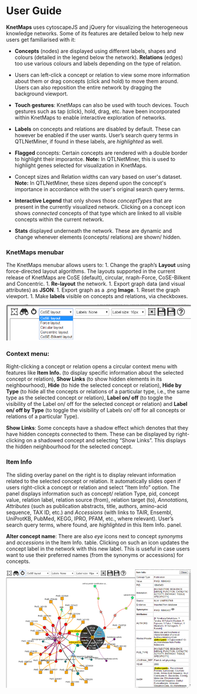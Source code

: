 # User Guide

**KnetMaps** uses cytoscapeJS and jQuery for visualizing the heterogeneous knowledge networks. Some of its features are detailed below to help new users get familiarised with it:

* **Concepts** (nodes) are displayed using different labels, shapes and colours (detailed in the legend below the network). **Relations** (edges) too use various colours and labels depending on the type of relation.

* Users can left-click a concept or relation to view some more information about them or drag concepts (click and hold) to move them around. Users can also reposition the entire network by dragging the background viewport.

* **Touch gestures**: KnetMaps can also be used with touch devices. Touch gestures such as tap (click), hold, drag, etc. have been incorporated within KnetMaps to enable interactive exploration of networks.

* **Labels** on concepts and relations are disabled by default. These can however be enabled if the user wants. User’s search query terms in QTLNetMiner, if found in these labels, are _highlighted_ as well.

* **Flagged** concepts: Certain concepts are rendered with a double border to highlight their imporantce. **Note:** In QTLNetMiner, this is used to highlight genes selected for visualization in KnetMaps. 

* Concept sizes and Relation widths can vary based on user's dataset. **Note:** In QTLNetMiner, these sizes depend upon the concept's importance in accordance with the user's original search query terms.

* **Interactive Legend** that only shows those _conceptTypes_ that are present in the currently visualized network. Clicking on a concept icon shows _connected_ concepts of that type which are linked to all visible concepts within the current network.

* **Stats** displayed underneath the network. These are dynamic and change whenever elements (concepts/ relations) are shown/ hidden.


### KnetMaps menubar

The KnetMaps menubar allows users to: 
    1. Change the graph’s **Layout** using force-directed layout algorithms. The layouts supported in the current release of KnetMaps are CoSE (default), circular, nraph-Force, CoSE-Bilkent and Concentric.
    1. **Re-layout** the network.
    1. Export graph data (and visual attributes) as **JSON**.
    1. Export graph as a .png **Image**.
    1. Reset the graph viewport.
    1. Make **labels** visible on concepts and relations, via checkboxes.

![KnetMaps_menu](KnetMaps_menu.png)


### Context menu:

Right-clicking a concept or relation opens a circular context menu with features like **Item Info.** (to display specific information about the selected concept or relation), **Show Links** (to show hidden elements in its neighbourhood), **Hide** (to hide the selected concept or relation), **Hide by Type** (to hide all the concepts or relations of a particular type, i.e., the same type as the selected concept or relation), **Label on/ off** (to toggle the visibility of the Label on/ off for the selected concept or relation) and **Label on/ off by Type** (to toggle the visibility of Labels on/ off for all concepts or relations of a particular Type). 

**Show Links**: Some concepts have a shadow effect which denotes that they have hidden concepts connected to them. These can be displayed by right-clicking on a shadowed concept and selecting “Show Links”. This displays the hidden neighbourhood for the selected concept.


### Item Info

The sliding overlay panel on the right is to display relevant information related to the selected concept or relation. It automatically slides open if users right-click a concept or relation and select “Item Info” option. The panel displays information such as concept/ relation Type, pid, concept value, relation label, relation source (from), relation target (to), _Annotations, Attributes_ (such as publication abstracts, title, authors, amino-acid sequence, TAX ID, etc.) and _Accessions_ (with links to TAIR, Ensembl, UniProtKB, PubMed, KEGG, IPRO, PFAM, etc., where relevant). User’s search query terms, where found, are _highlighted_ in this Item Info. panel.

**Alter concept name**: There are also <i>eye</i> icons next to concept <i>synonyms</i> and <i>accessions</i> in the Item Info. table. Clicking on such an icon updates the concept label in the network with this new label. This is useful in case users want to use their preferred names (from the synonyms or accessions) for concepts.

![KnetMaps_ItemInfo](KnetMaps_item.png)



